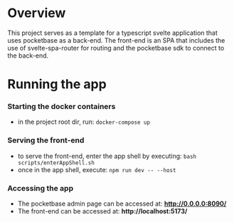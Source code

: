 # Overview

This project serves as a template for a typescript svelte application that uses pocketbase as a back-end. The front-end is an SPA that includes the use of svelte-spa-router for routing and the pocketbase sdk to connect to the back-end. 

# Running the app

### **Starting the docker containers**
* in the project root dir, run: `docker-compose up`

### **Serving the front-end** 
* to serve the front-end, enter the app shell by executing: `bash scripts/enterAppShell.sh`
* once in the app shell, execute: `npm run dev -- --host`

### **Accessing the app**
* The pocketbase admin page can be accessed at: **http://0.0.0.0:8090/**
* The front-end can be accessed at: **http://localhost:5173/**